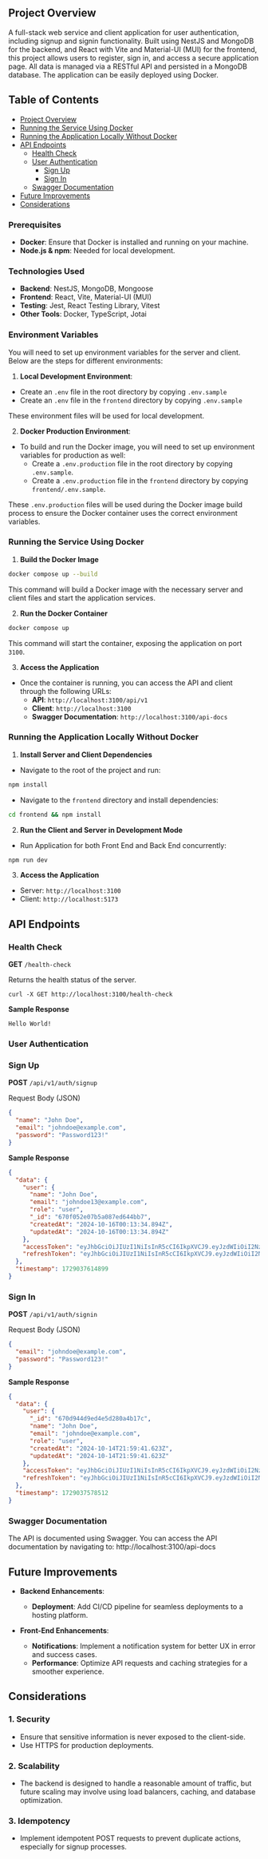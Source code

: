 ## Project Overview

A full-stack web service and client application for user authentication, including signup and signin functionality. Built using NestJS and MongoDB for the backend, and React with Vite and Material-UI (MUI) for the frontend, this project allows users to register, sign in, and access a secure application page. All data is managed via a RESTful API and persisted in a MongoDB database. The application can be easily deployed using Docker.

## Table of Contents

- [Project Overview](#project-overview)
- [Running the Service Using Docker](#running-the-service-using-docker)
- [Running the Application Locally Without Docker](#running-the-application-locally-without-docker)
- [API Endpoints](#api-endpoints)
  - [Health Check](#health-check)
  - [User Authentication](#user-authentication)
    - [Sign Up](#sign-up)
    - [Sign In](#sign-in)
  - [Swagger Documentation](#swagger-documentation)
- [Future Improvements](#future-improvements)
- [Considerations](#considerations)

### Prerequisites

- **Docker**: Ensure that Docker is installed and running on your machine.
- **Node.js & npm**: Needed for local development.

### Technologies Used

- **Backend**: NestJS, MongoDB, Mongoose
- **Frontend**: React, Vite, Material-UI (MUI)
- **Testing**: Jest, React Testing Library, Vitest
- **Other Tools**: Docker, TypeScript, Jotai

### Environment Variables

You will need to set up environment variables for the server and client. Below are the steps for different environments:

1. **Local Development Environment**:
  - Create an `.env` file in the root directory by copying `.env.sample`
  - Create an `.env` file in the `frontend` directory by copying `.env.sample`

These environment files will be used for local development.

2. **Docker Production Environment**:
- To build and run the Docker image, you will need to set up environment variables for production as well:
  - Create a `.env.production` file in the root directory by copying `.env.sample`.
  - Create a `.env.production` file in the `frontend` directory by copying `frontend/.env.sample`.

These `.env.production` files will be used during the Docker image build process to ensure the Docker container uses the correct environment variables.

### Running the Service Using Docker

1. **Build the Docker Image**
```Bash
docker compose up --build
```

This command will build a Docker image with the necessary server and client files and start the application services.

2. **Run the Docker Container**
```Bash
docker compose up
```

This command will start the container, exposing the application on port `3100`.

3. **Access the Application**
- Once the container is running, you can access the API and client through the following URLs:
  - **API**: `http://localhost:3100/api/v1`
  - **Client**: `http://localhost:3100`
  - **Swagger Documentation**: `http://localhost:3100/api-docs`

### Running the Application Locally Without Docker

1. **Install Server and Client Dependencies**
- Navigate to the root of the project and run:
```bash
npm install
```

- Navigate to the `frontend` directory and install dependencies:
```bash
cd frontend && npm install
```

2. **Run the Client and Server in Development Mode**
- Run Application for both Front End and Back End concurrently:
```bash
npm run dev
```

3. **Access the Application**
- Server: `http://localhost:3100`
- Client: `http://localhost:5173`

## API Endpoints

### Health Check

**GET** `/health-check`

Returns the health status of the server.
```
curl -X GET http://localhost:3100/health-check
```

**Sample Response**
```
Hello World!
```

### User Authentication

### Sign Up

**POST** `/api/v1/auth/signup`

Request Body (JSON)
```json
{
  "name": "John Doe",
  "email": "johndoe@example.com",
  "password": "Password123!"
}
```

**Sample Response**
```json
{
  "data": {
    "user": {
      "name": "John Doe",
      "email": "johndoe13@example.com",
      "role": "user",
      "_id": "670f052e07b5a087ed644bb7",
      "createdAt": "2024-10-16T00:13:34.894Z",
      "updatedAt": "2024-10-16T00:13:34.894Z"
    },
    "accessToken": "eyJhbGciOiJIUzI1NiIsInR5cCI6IkpXVCJ9.eyJzdWIiOiI2NzBmMDUyZTA3YjVhMDg3ZWQ2NDRiYjciLCJlbWFpbCI6ImpvaG5kb2UxM0BleGFtcGxlLmNvbSIsInJvbGUiOiJ1c2VyIiwiaWF0IjoxNzI5MDM3NjE0LCJleHAiOjE3MjkwMzg1MTR9.9QA5aHVAQdQLg8NgMqWxR7R_nHgIULVAIH2YwpwrrUg",
    "refreshToken": "eyJhbGciOiJIUzI1NiIsInR5cCI6IkpXVCJ9.eyJzdWIiOiI2NzBmMDUyZTA3YjVhMDg3ZWQ2NDRiYjciLCJpYXQiOjE3MjkwMzc2MTQsImV4cCI6MTcyOTY0MjQxNH0.kAT6LCkryi-o-EEHqCSaiIAx9ABktk4Nlomkzr8VNik"
  },
  "timestamp": 1729037614899
}
```

### Sign In

**POST** `/api/v1/auth/signin`

Request Body (JSON)
```json
{
  "email": "johndoe@example.com",
  "password": "Password123!"
}
```


**Sample Response**
```json
{
  "data": {
    "user": {
      "_id": "670d944d9ed4e5d280a4b17c",
      "name": "John Doe",
      "email": "johndoe@example.com",
      "role": "user",
      "createdAt": "2024-10-14T21:59:41.623Z",
      "updatedAt": "2024-10-14T21:59:41.623Z"
    },
    "accessToken": "eyJhbGciOiJIUzI1NiIsInR5cCI6IkpXVCJ9.eyJzdWIiOiI2NzBkOTQ0ZDllZDRlNWQyODBhNGIxN2MiLCJlbWFpbCI6ImpvaG5kb2VAZXhhbXBsZS5jb20iLCJyb2xlIjoidXNlciIsImlhdCI6MTcyOTAzNzU3OCwiZXhwIjoxNzI5MDM4NDc4fQ.QYErFH-BjimMlI-w2K4aJQKgS3ze90SO0uMoEbDxKLA",
    "refreshToken": "eyJhbGciOiJIUzI1NiIsInR5cCI6IkpXVCJ9.eyJzdWIiOiI2NzBkOTQ0ZDllZDRlNWQyODBhNGIxN2MiLCJpYXQiOjE3MjkwMzc1NzgsImV4cCI6MTcyOTY0MjM3OH0.BauU6U71_cr2B6QIaHUqoRbzpjFpwuSL377cjKYUrqM"
  },
  "timestamp": 1729037578512
}
```

### Swagger Documentation

The API is documented using Swagger. You can access the API documentation by navigating to:
http://localhost:3100/api-docs

## Future Improvements

- **Backend Enhancements**:
  - **Deployment**: Add CI/CD pipeline for seamless deployments to a hosting platform.

- **Front-End Enhancements**:
  - **Notifications**: Implement a notification system for better UX in error and success cases.
  - **Performance**: Optimize API requests and caching strategies for a smoother experience.

## Considerations

### 1. Security
- Ensure that sensitive information is never exposed to the client-side.
- Use HTTPS for production deployments.

### 2. Scalability
- The backend is designed to handle a reasonable amount of traffic, but future scaling may involve using load balancers, caching, and database optimization.

### 3. Idempotency
- Implement idempotent POST requests to prevent duplicate actions, especially for signup processes.
